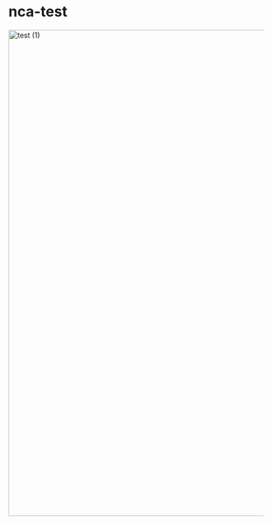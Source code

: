 # nca-test

<img width="959" alt="test (1)" src="https://user-images.githubusercontent.com/19312580/161270164-87ad5b10-0d3b-4d57-8284-e9e6c44ad7b2.png">
